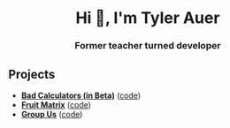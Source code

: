 <h1 align="center">Hi 👋, I'm Tyler Auer</h1>
<h3 align="center">Former teacher turned developer</h3>

## Projects

- **[Bad Calculators (in Beta)](http://badcalculators.com/)** ([code](https://github.com/TylerAuer/bad-calculators))
- **[Fruit Matrix](https://fruit.tylerauer.com/)** ([code](https://github.com/TylerAuer/fruit))
- **[Group Us](https://groupus.tylerauer.com/)** ([code](https://github.com/TylerAuer/groups))
